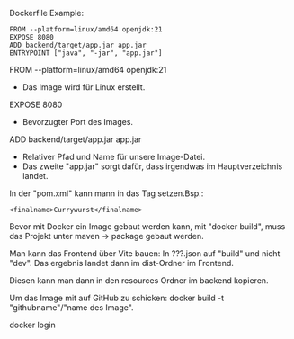 Dockerfile Example:
```
FROM --platform=linux/amd64 openjdk:21
EXPOSE 8080
ADD backend/target/app.jar app.jar
ENTRYPOINT ["java", "-jar", "app.jar"]
```

FROM --platform=linux/amd64 openjdk:21
* Das Image wird für Linux erstellt.

EXPOSE 8080
* Bevorzugter Port des Images.

ADD backend/target/app.jar app.jar
* Relativer Pfad und Name für unsere Image-Datei.
* Das zweite "app.jar" sorgt dafür, dass irgendwas im Hauptverzeichnis landet.

In der "pom.xml" kann mann in <build> das Tag <finalName> setzen.Bsp.:
```
<finalname>Currywurst</finalname>
```

Bevor mit Docker ein Image gebaut werden kann, mit "docker build", muss das Projekt unter maven -> package gebaut werden.


Man kann das Frontend über Vite bauen: In ???.json auf "build" und nicht "dev". Das ergebnis landet dann im dist-Ordner im Frontend.

Diesen kann man dann in den resources Ordner im backend kopieren.

Um das Image mit auf GitHub zu schicken: docker build -t "githubname"/"name des Image".

docker login